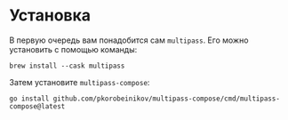 # Установка

В первую очередь вам понадобится сам `multipass`. Его можно установить с помощью команды:

```shell
brew install --cask multipass
```

Затем установите `multipass-compose`:

```shell
go install github.com/pkorobeinikov/multipass-compose/cmd/multipass-compose@latest
```
